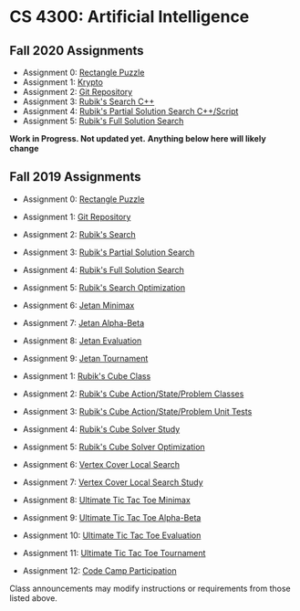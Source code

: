 CS 4300: Artificial Intelligence
===============================================

Fall 2020 Assignments
-----------------------

* Assignment 0: [Rectangle Puzzle](assignment_000.php)
* Assignment 1: [Krypto](assignment_002.php)
* Assignment 2: [Git Repository](assignment_001.php)
* Assignment 3: [Rubik's Search C++](assignment_010.php)
* Assignment 4: [Rubik's Partial Solution Search C++/Script](assignment_011.php)
* Assignment 5: [Rubik's Full Solution Search](assignment_012.php)


**Work in Progress.  Not updated yet.**
**Anything below here will likely change**


Fall 2019 Assignments
-----------------------

* Assignment 0: [Rectangle Puzzle](assignment_000.php)
* Assignment 1: [Git Repository](assignment_001.php)
* Assignment 2: [Rubik's Search](assignment_010.php)
* Assignment 3: [Rubik's Partial Solution Search](assignment_011.php)
* Assignment 4: [Rubik's Full Solution Search](assignment_012.php)
* Assignment 5: [Rubik's Search Optimization](assignment_013.php)
* Assignment 6: [Jetan Minimax](assignment_020.php)
* Assignment 7: [Jetan Alpha-Beta](assignment_021.php)
* Assignment 8: [Jetan Evaluation](assignment_022.php)
* Assignment 9: [Jetan Tournament](assignment_023.php)


* Assignment 1: [Rubik's Cube Class](assignment_01.php)
* Assignment 2: [Rubik's Cube Action/State/Problem Classes](assignment_02.php)
* Assignment 3: [Rubik's Cube Action/State/Problem Unit Tests](assignment_03.php)
* Assignment 4: [Rubik's Cube Solver Study](assignment_04.php)
* Assignment 5: [Rubik's Cube Solver Optimization](assignment_05.php)
* Assignment 6: [Vertex Cover Local Search](assignment_06.php)
* Assignment 7: [Vertex Cover Local Search Study](assignment_07.php)
* Assignment 8: [Ultimate Tic Tac Toe Minimax](assignment_08.php)
* Assignment 9: [Ultimate Tic Tac Toe Alpha-Beta](assignment_09.php)
* Assignment 10: [Ultimate Tic Tac Toe Evaluation](assignment_10.php)
* Assignment 11: [Ultimate Tic Tac Toe Tournament](assignment_11.php)
* Assignment 12: [Code Camp Participation](assignment_12.php)

Class announcements may modify instructions or requirements 
from those listed above.
